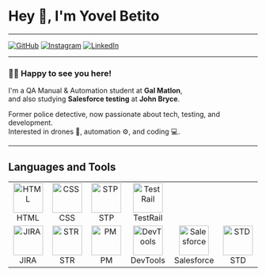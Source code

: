 # Hey 👋, I'm Yovel Betito

---

[![GitHub](https://img.shields.io/badge/GITHUB-black?style=for-the-badge&logo=github)](https://github.com/YovelBetito)
[![Instagram](https://img.shields.io/badge/INSTAGRAM-%23E1306C?style=for-the-badge&logo=instagram&logoColor=white)](https://www.instagram.com/yovel_betito/)
[![LinkedIn](https://img.shields.io/badge/LINKEDIN-0077B5?style=for-the-badge&logo=linkedin&logoColor=white)](https://www.linkedin.com/in/yovel-betito-2298722a3/)

---

### 👨‍💻 Happy to see you here!

I'm a QA Manual & Automation student at **Gal Matlon**,  
and also studying **Salesforce testing** at **John Bryce**.

Former police detective, now passionate about tech, testing, and development.  
Interested in drones 🚁, automation ⚙️, and coding 💻.

---
<h2>Languages and Tools</h2>

<div align="center">
  <table>
    <tr>
      <td align="center" width="120">
        <img src="https://cdn.jsdelivr.net/gh/devicons/devicon/icons/html5/html5-original.svg" height="60" alt="HTML" /><br/>HTML
      </td>
      <td align="center" width="120">
        <img src="https://cdn.jsdelivr.net/gh/devicons/devicon/icons/css3/css3-original.svg" height="60" alt="CSS" /><br/>CSS
      </td>
      <td align="center" width="120">
        <img src="https://i.postimg.cc/qRtdLvGG/stp-logo-stp-letter-stp-letter-logo-design-initials-stp-logo-linked-with-circle-uppercase-monogram-l.jpg" height="60" alt="STP" /><br/>STP
      </td>
      <td align="center" width="120">
        <img src="https://i.postimg.cc/bvHCkcbw/download.png" height="60" alt="TestRail" /><br/>TestRail
      </td>
    </tr>
    <tr>
      <td align="center" width="120">
        <img src="https://cdn.jsdelivr.net/gh/devicons/devicon/icons/jira/jira-original.svg" height="60" alt="JIRA" /><br/>JIRA
      </td>
      <td align="center" width="120">
        <img src="https://i.postimg.cc/ryQpgDcS/download-1.png" height="60" alt="STR" /><br/>STR
      </td>
      <td align="center" width="120">
        <img src="https://i.postimg.cc/zfhCR9LP/2025-07-16-14-13-36.png" height="60" alt="PM" /><br/>PM
      </td>
      <td align="center" width="120">
        <img src="https://i.postimg.cc/WzcT1qBH/images.jpg" height="60" alt="DevTools" /><br/>DevTools
      </td>
      <td align="center" width="120">
        <img src="https://cdn.worldvectorlogo.com/logos/salesforce-2.svg" height="60" alt="Salesforce" /><br/>Salesforce
      </td>
       </td>
      <td align="center" width="120">
        <img src="https://i.postimg.cc/Kjpf5tm9/download-2.png" height="60" alt="STD" /><br/>STD
      </td>  
  </tr>
  </table>
</div>
